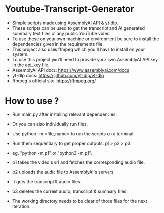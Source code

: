 # Youtube-Transcript-Generator
- Simple scripts made using AssemblyAI API & yt-dlp.
- These scripts can be used to get the transcript and AI generated summary text files of any public YouTube video.
- To use these on your own machine or environment be sure to install the dependencies given in the requirements file.
- This project also uses ffmpeg which you'll have to install on your system.
- To use this project you'll need to provide your own AssemblyAI API key in the api_key file.
- AssemblyAI API docs: https://www.assemblyai.com/docs
- yt-dlp docs: https://github.com/yt-dlp/yt-dlp
- ffmpeg's official site: https://ffmpeg.org/


# How to use ?
- Run main.py after installing relevant dependencies.
- Or you can also individually run files.
- Use python -m <file_name> to run the scripts on a terminal. 
- Run them sequentially to get proper outputs. p1 > p2 > p3
- eg. "python -m p1" or "python3 -m p1".

- p1 takes the video's url and fetches the corresponding audio file.

- p2 uploads the audio file to AssemblyAI's servers.
- It gets the transcript & audio files.

- p3 deletes the current audio, transcript & summary files.
- The working directory needs to be clear of those files for the next iteration.